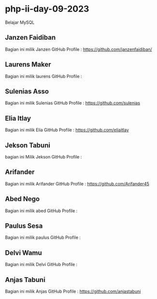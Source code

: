 # php-ii-day-09-2023

Belajar MySQL

## Janzen Faidiban

Bagian ini milik Janzen
GitHub Profile : https://github.com/janzenfaidiban/

## Laurens Maker

Bagian ini milik laurens
GitHub Profile :

## Sulenias Asso

Bagian ini milik Sulenias
GitHub Profile : https://github.com/sulenias

## Elia Itlay

Bagian ini milik Elia
GitHub Profile : https://github.com/eliaitlay

## Jekson Tabuni

bagian ini Milik Jekson
GitHub Profile :

## Arifander

Bagian ini milik Arifander
GitHub Profile : https://github.com/Arifander45

## Abed Nego

Bagian ini milik abed
GitHub Profile :

## Paulus Sesa

Bagian ini milik paulus
GitHub Profile :

## Delvi Wamu

Bagian ini milik Delvi
GitHub Profile :

## Anjas Tabuni

Bagian ini milik Anjas
GitHub Profile : https://github.com/anjastabuni

